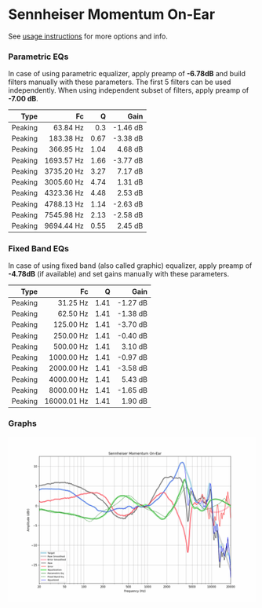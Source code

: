 # Sennheiser Momentum On-Ear
See [usage instructions](https://github.com/jaakkopasanen/AutoEq#usage) for more options and info.

### Parametric EQs
In case of using parametric equalizer, apply preamp of **-6.78dB** and build filters manually
with these parameters. The first 5 filters can be used independently.
When using independent subset of filters, apply preamp of **-7.00 dB**.

| Type    | Fc         |    Q | Gain     |
|--------:|-----------:|-----:|---------:|
| Peaking | 63.84 Hz   | 0.3  | -1.46 dB |
| Peaking | 183.38 Hz  | 0.67 | -3.38 dB |
| Peaking | 366.95 Hz  | 1.04 | 4.68 dB  |
| Peaking | 1693.57 Hz | 1.66 | -3.77 dB |
| Peaking | 3735.20 Hz | 3.27 | 7.17 dB  |
| Peaking | 3005.60 Hz | 4.74 | 1.31 dB  |
| Peaking | 4323.36 Hz | 4.48 | 2.53 dB  |
| Peaking | 4788.13 Hz | 1.14 | -2.63 dB |
| Peaking | 7545.98 Hz | 2.13 | -2.58 dB |
| Peaking | 9694.44 Hz | 0.55 | 2.45 dB  |

### Fixed Band EQs
In case of using fixed band (also called graphic) equalizer, apply preamp of **-4.78dB**
(if available) and set gains manually with these parameters.

| Type    | Fc          |    Q | Gain     |
|--------:|------------:|-----:|---------:|
| Peaking | 31.25 Hz    | 1.41 | -1.27 dB |
| Peaking | 62.50 Hz    | 1.41 | -1.38 dB |
| Peaking | 125.00 Hz   | 1.41 | -3.70 dB |
| Peaking | 250.00 Hz   | 1.41 | -0.40 dB |
| Peaking | 500.00 Hz   | 1.41 | 3.10 dB  |
| Peaking | 1000.00 Hz  | 1.41 | -0.97 dB |
| Peaking | 2000.00 Hz  | 1.41 | -3.58 dB |
| Peaking | 4000.00 Hz  | 1.41 | 5.43 dB  |
| Peaking | 8000.00 Hz  | 1.41 | -1.65 dB |
| Peaking | 16000.01 Hz | 1.41 | 1.90 dB  |

### Graphs
![](./Sennheiser%20Momentum%20On-Ear.png)
